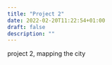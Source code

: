 ```yaml
---
title: "Project 2"
date: 2022-02-20T11:22:54+01:00
draft: false
description: ""
---
```



project 2, mapping the city
